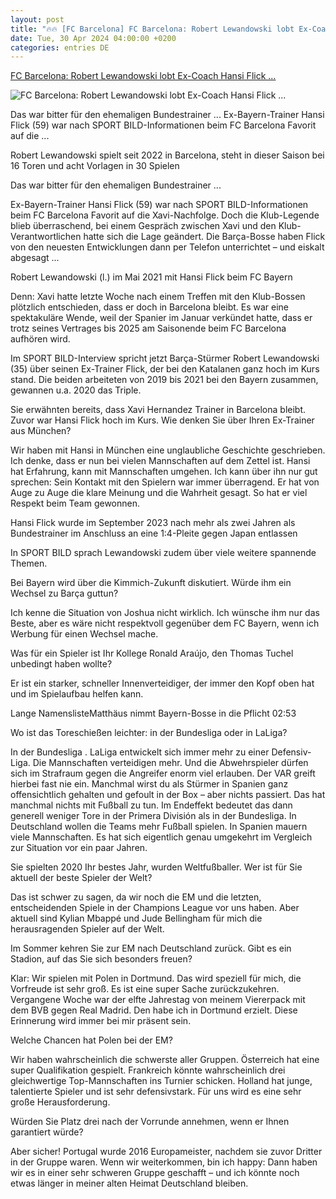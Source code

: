 ```yaml
---
layout: post
title: "🔥🔥 [FC Barcelona] FC Barcelona: Robert Lewandowski lobt Ex-Coach Hansi Flick ..."
date: Tue, 30 Apr 2024 04:00:00 +0200
categories: entries DE
---
```

[FC Barcelona: Robert Lewandowski lobt Ex-Coach Hansi Flick ...](https://sportbild.bild.de/fussball/internationaler-fussball/fc-barcelona-robert-lewandowski-lobt-ex-coach-hansi-flick-nach-barca-absage-66309bc3ae67835d4363a4d1)

![FC Barcelona: Robert Lewandowski lobt Ex-Coach Hansi Flick ...](https://images.bild.de/66309bc3ae67835d4363a4d1/969b4e8dfd55f807ef865763b534b111,aadd66d?w=1280)

Das war bitter für den ehemaligen Bundestrainer ... Ex-Bayern-Trainer Hansi Flick (59) war nach SPORT BILD-Informationen beim FC Barcelona Favorit auf die ...

Robert Lewandowski spielt seit 2022 in Barcelona, steht in dieser Saison bei 16 Toren und acht Vorlagen in 30 Spielen

Das war bitter für den ehemaligen Bundestrainer ...

Ex-Bayern-Trainer Hansi Flick (59) war nach SPORT BILD-Informationen beim FC Barcelona Favorit auf die Xavi-Nachfolge. Doch die Klub-Legende blieb überraschend, bei einem Gespräch zwischen Xavi und den Klub-Verantwortlichen hatte sich die Lage geändert. Die Barça-Bosse haben Flick von den neuesten Entwicklungen dann per Telefon unterrichtet – und eiskalt abgesagt ...

Robert Lewandowski (l.) im Mai 2021 mit Hansi Flick beim FC Bayern

Denn: Xavi hatte letzte Woche nach einem Treffen mit den Klub-Bossen plötzlich entschieden, dass er doch in Barcelona bleibt. Es war eine spektakuläre Wende, weil der Spanier im Januar verkündet hatte, dass er trotz seines Vertrages bis 2025 am Saisonende beim FC Barcelona aufhören wird.

Im SPORT BILD-Interview spricht jetzt Barça-Stürmer Robert Lewandowski (35) über seinen Ex-Trainer Flick, der bei den Katalanen ganz hoch im Kurs stand. Die beiden arbeiteten von 2019 bis 2021 bei den Bayern zusammen, gewannen u.a. 2020 das Triple.

Sie erwähnten bereits, dass Xavi Hernandez Trainer in Barcelona bleibt. Zuvor war Hansi Flick hoch im Kurs. Wie denken Sie über Ihren Ex-Trainer aus München?

Wir haben mit Hansi in München eine unglaubliche Geschichte geschrieben. Ich denke, dass er nun bei vielen Mannschaften auf dem Zettel ist. Hansi hat Erfahrung, kann mit Mannschaften umgehen. Ich kann über ihn nur gut sprechen: Sein Kontakt mit den Spielern war immer überragend. Er hat von Auge zu Auge die klare Meinung und die Wahrheit gesagt. So hat er viel Respekt beim Team gewonnen.

Hansi Flick wurde im September 2023 nach mehr als zwei Jahren als Bundestrainer im Anschluss an eine 1:4-Pleite gegen Japan entlassen

In SPORT BILD sprach Lewandowski zudem über viele weitere spannende Themen.

Bei Bayern wird über die Kimmich-Zukunft diskutiert. Würde ihm ein Wechsel zu Barça guttun?

Ich kenne die Situation von Joshua nicht wirklich. Ich wünsche ihm nur das Beste, aber es wäre nicht respektvoll gegenüber dem FC Bayern, wenn ich Werbung für einen Wechsel mache.

Was für ein Spieler ist Ihr Kollege Ronald Araújo, den Thomas Tuchel unbedingt haben wollte?

Er ist ein starker, schneller Innenverteidiger, der immer den Kopf oben hat und im Spielaufbau helfen kann.

Lange NamenslisteMatthäus nimmt Bayern-Bosse in die Pflicht 02:53

Wo ist das Toreschießen leichter: in der Bundesliga oder in LaLiga?

In der Bundesliga . LaLiga entwickelt sich immer mehr zu einer Defensiv-Liga. Die Mannschaften verteidigen mehr. Und die Abwehrspieler dürfen sich im Strafraum gegen die Angreifer enorm viel erlauben. Der VAR greift hierbei fast nie ein. Manchmal wirst du als Stürmer in Spanien ganz offensichtlich gehalten und gefoult in der Box – aber nichts passiert. Das hat manchmal nichts mit Fußball zu tun. Im Endeffekt bedeutet das dann generell weniger Tore in der Primera División als in der Bundesliga. In Deutschland wollen die Teams mehr Fußball spielen. In Spanien mauern viele Mannschaften. Es hat sich eigentlich genau umgekehrt im Vergleich zur Situation vor ein paar Jahren.

Sie spielten 2020 Ihr bestes Jahr, wurden Weltfußballer. Wer ist für Sie aktuell der beste Spieler der Welt?

Das ist schwer zu sagen, da wir noch die EM und die letzten, entscheidenden Spiele in der Champions League vor uns haben. Aber aktuell sind Kylian Mbappé und Jude Bellingham für mich die herausragenden Spieler auf der Welt.

Im Sommer kehren Sie zur EM nach Deutschland zurück. Gibt es ein Stadion, auf das Sie sich besonders freuen?

Klar: Wir spielen mit Polen in Dortmund. Das wird speziell für mich, die Vorfreude ist sehr groß. Es ist eine super Sache zurückzukehren. Vergangene Woche war der elfte Jahrestag von meinem Viererpack mit dem BVB gegen Real Madrid. Den habe ich in Dortmund erzielt. Diese Erinnerung wird immer bei mir präsent sein.

Welche Chancen hat Polen bei der EM?

Wir haben wahrscheinlich die schwerste aller Gruppen. Österreich hat eine super Qualifikation gespielt. Frankreich könnte wahrscheinlich drei gleichwertige Top-Mannschaften ins Turnier schicken. Holland hat junge, talentierte Spieler und ist sehr defensivstark. Für uns wird es eine sehr große Herausforderung.

Würden Sie Platz drei nach der Vorrunde annehmen, wenn er Ihnen garantiert würde?

Aber sicher! Portugal wurde 2016 Europameister, nachdem sie zuvor Dritter in der Gruppe waren. Wenn wir weiterkommen, bin ich happy: Dann haben wir es in einer sehr schweren Gruppe geschafft – und ich könnte noch etwas länger in meiner alten Heimat Deutschland bleiben.


